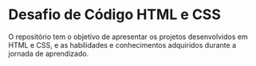 # Desafio de Código HTML e CSS

O repositório tem o objetivo de apresentar os projetos desenvolvidos em HTML e CSS, e as habilidades e conhecimentos adquiridos durante a jornada de aprendizado.
